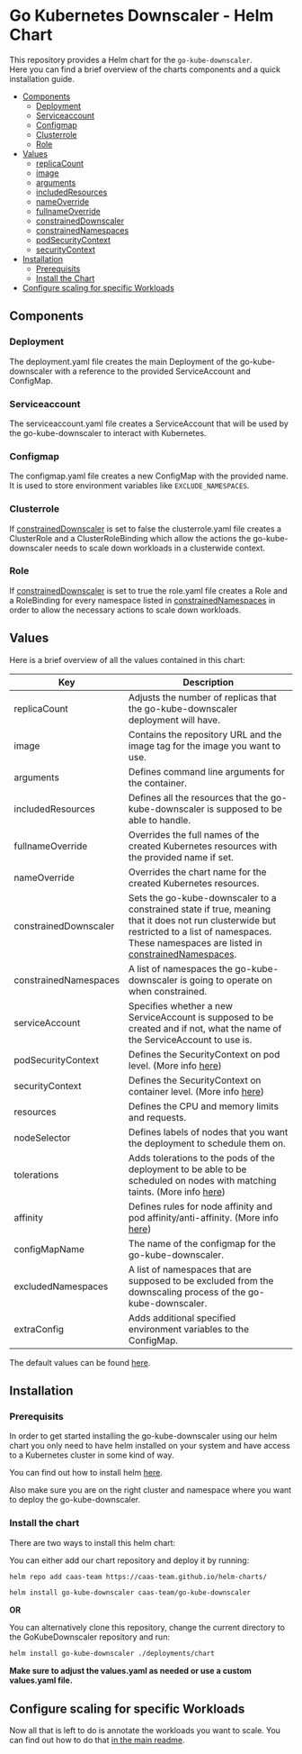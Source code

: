 # Go Kubernetes Downscaler - Helm Chart

This repository provides a Helm chart for the `go-kube-downscaler`.\
Here you can find a brief overview of the charts components and a quick installation guide.

- [Components](#components)
  - [Deployment](#deployment)
  - [Serviceaccount](#serviceaccount)
  - [Configmap](#configmap)
  - [Clusterrole](#clusterrole)
  - [Role](#role)
- [Values](#values)
  - [replicaCount](#replicaCount)
  - [image](#image)
  - [arguments](#arguments)
  - [includedResources](#includedResources)
  - [nameOverride](#nameOverride)
  - [fullnameOverride](#fullnameOverride)
  - [constrainedDownscaler](#constrainedDownscaler)
  - [constrainedNamespaces](#constrainedNamespaces)
  - [podSecurityContext](#podSecurityContext)
  - [securityContext](#securityContext)
- [Installation](#installation)
  - [Prerequisits](#prerequisits)
  - [Install the Chart](#install-the-chart)
- [Configure scaling for specific Workloads](#configure-scaling-for-specific-workloads)

## Components

### Deployment

The deployment.yaml file creates the main Deployment of the go-kube-downscaler with a reference to the provided ServiceAccount and ConfigMap.

### Serviceaccount

The serviceaccount.yaml file creates a ServiceAccount that will be used by the go-kube-downscaler to interact with Kubernetes.

### Configmap

The configmap.yaml file creates a new ConfigMap with the provided name. It is used to store environment variables like `EXCLUDE_NAMESPACES`.

### Clusterrole

If [constrainedDownscaler](#constrainedDownscaler) is set to false the clusterrole.yaml file creates a ClusterRole and a ClusterRoleBinding which allow the actions the go-kube-downscaler needs to scale down workloads in a clusterwide context.

### Role

If [constrainedDownscaler](#constrainedDownscaler) is set to true the role.yaml file creates a Role and a RoleBinding for every namespace listed in [constrainedNamespaces](#constrainedNamespaces) in order to allow the necessary actions to scale down workloads.

## Values

Here is a brief overview of all the values contained in this chart:

<!-- It's recommended to disable word wrap to view/edit this table -->

| **Key**                                                                 | **Description**                                                                                                                                                                                                              |
| ----------------------------------------------------------------------- | ---------------------------------------------------------------------------------------------------------------------------------------------------------------------------------------------------------------------------- |
| <a target="_blank" id="replicaCount">replicaCount</a>                   | Adjusts the number of replicas that the go-kube-downscaler deployment will have.                                                                                                                                             |
| <a target="_blank" id="image">image</a>                                 | Contains the repository URL and the image tag for the image you want to use.                                                                                                                                                 |
| <a target="_blank" id="arguments">arguments</a>                         | Defines command line arguments for the container.                                                                                                                                                                            |
| <a target="_blank" id="includedResources">includedResources</a>         | Defines all the resources that the go-kube-downscaler is supposed to be able to handle.                                                                                                                                      |
| <a target="_blank" id="fullnameOverride">fullnameOverride</a>           | Overrides the full names of the created Kubernetes resources with the provided name if set.                                                                                                                                  |
| <a target="_blank" id="nameOverride">nameOverride</a>                   | Overrides the chart name for the created Kubernetes resources.                                                                                                                                                               |
| <a target="_blank" id="constrainedDownscaler">constrainedDownscaler</a> | Sets the go-kube-downscaler to a constrained state if true, meaning that it does not run clusterwide but restricted to a list of namespaces. These namespaces are listed in [constrainedNamespaces](#constrainedNamespaces). |
| <a target="_blank" id="constrainedNamespaces">constrainedNamespaces</a> | A list of namespaces the go-kube-downscaler is going to operate on when constrained.                                                                                                                                         |
| <a target="_blank" id="serviceAccount">serviceAccount</a>               | Specifies whether a new ServiceAccount is supposed to be created and if not, what the name of the ServiceAccount to use is.                                                                                                  |
| <a target="_blank" id="podSecurityContext">podSecurityContext</a>       | Defines the SecurityContext on pod level. (More info [here](https://kubernetes.io/docs/tasks/configure-pod-container/security-context/))                                                                                     |
| <a target="_blank" id="securityContext">securityContext</a>             | Defines the SecurityContext on container level. (More info [here](https://kubernetes.io/docs/tasks/configure-pod-container/security-context/))                                                                               |
| <a target="_blank" id="resources">resources</a>                         | Defines the CPU and memory limits and requests.                                                                                                                                                                              |
| <a target="_blank" id="nodeSelector">nodeSelector</a>                   | Defines labels of nodes that you want the deployment to schedule them on.                                                                                                                                                    |
| <a target="_blank" id="tolerations">tolerations</a>                     | Adds tolerations to the pods of the deployment to be able to be scheduled on nodes with matching taints. (More info [here](https://kubernetes.io/docs/concepts/scheduling-eviction/taint-and-toleration/))                   |
| <a target="_blank" id="affinity">affinity</a>                           | Defines rules for node affinity and pod affinity/anti-affinity. (More info [here](https://kubernetes.io/docs/concepts/scheduling-eviction/assign-pod-node/))                                                                 |
| <a target="_blank" id="configMapName">configMapName</a>                 | The name of the configmap for the go-kube-downscaler.                                                                                                                                                                        |
| <a target="_blank" id="excludedNamespaces">excludedNamespaces</a>       | A list of namespaces that are supposed to be excluded from the downscaling process of the go-kube-downscaler.                                                                                                                |
| <a target="_blank" id="extraConfig">extraConfig</a>                     | Adds additional specified environment variables to the ConfigMap.                                                                                                                                                            |

The default values can be found [here](./values.yaml).

## Installation

### Prerequisits

In order to get started installing the go-kube-downscaler using our helm chart you only need to have helm installed on your system and have access to a Kubernetes cluster in some kind of way.

You can find out how to install helm [here](https://helm.sh/docs/intro/install/).

Also make sure you are on the right cluster and namespace where you want to deploy the go-kube-downscaler.

### Install the chart

There are two ways to install this helm chart:

You can either add our chart repository and deploy it by running:

```bash
helm repo add caas-team https://caas-team.github.io/helm-charts/

helm install go-kube-downscaler caas-team/go-kube-downscaler
```

**OR**

You can alternatively clone this repository, change the current directory to the GoKubeDownscaler repository and run:

```bash
helm install go-kube-downscaler ./deployments/chart
```

**Make sure to adjust the values.yaml as needed or use a custom values.yaml file.**

## Configure scaling for specific Workloads

Now all that is left to do is annotate the workloads you want to scale.
You can find out how to do that [in the main readme](../../README.md#configuration).

